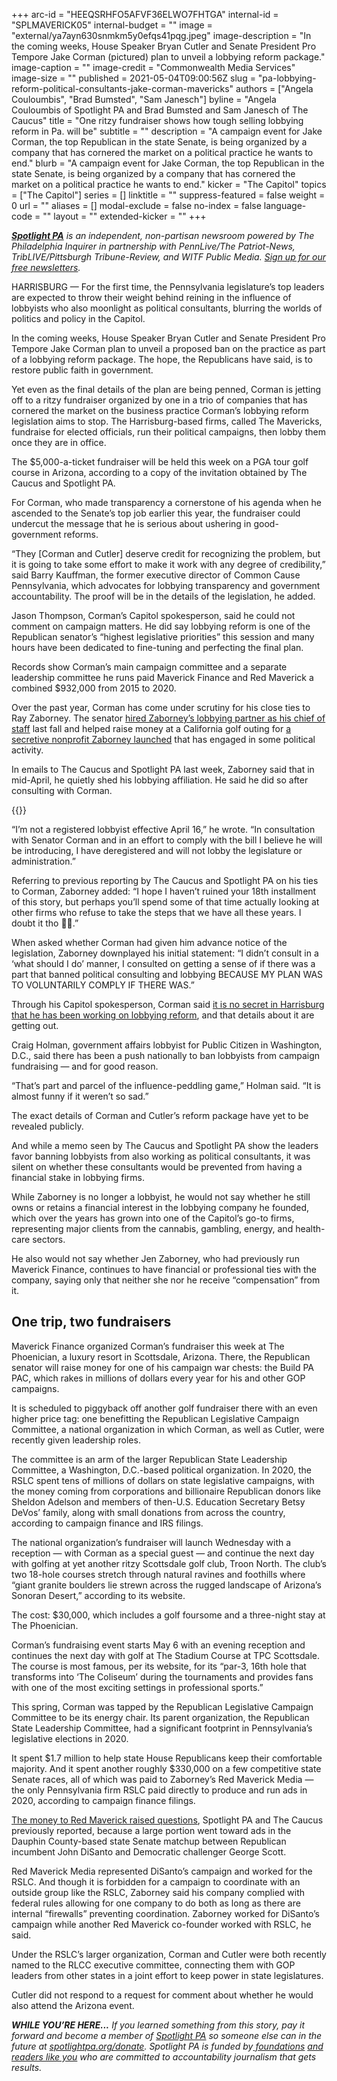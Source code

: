 +++
arc-id = "HEEQSRHFO5AFVF36ELWO7FHTGA"
internal-id = "SPLMAVERICK05"
internal-budget = ""
image = "external/ya7ayn630snmkm5y0efqs41pqg.jpeg"
image-description = "In the coming weeks, House Speaker Bryan Cutler and Senate President Pro Tempore Jake Corman (pictured) plan to unveil a lobbying reform package."
image-caption = ""
image-credit = "Commonwealth Media Services"
image-size = ""
published = 2021-05-04T09:00:56Z
slug = "pa-lobbying-reform-political-consultants-jake-corman-mavericks"
authors = ["Angela Couloumbis", "Brad Bumsted", "Sam Janesch"]
byline = "Angela Couloumbis of Spotlight PA and Brad Bumsted and Sam Janesch of The Caucus"
title = "One ritzy fundraiser shows how tough selling lobbying reform in Pa. will be"
subtitle = ""
description = "A campaign event for Jake Corman, the top Republican in the state Senate, is being organized by a company that has cornered the market on a political practice he wants to end."
blurb = "A campaign event for Jake Corman, the top Republican in the state Senate, is being organized by a company that has cornered the market on a political practice he wants to end."
kicker = "The Capitol"
topics = ["The Capitol"]
series = []
linktitle = ""
suppress-featured = false
weight = 0
url = ""
aliases = []
modal-exclude = false
no-index = false
language-code = ""
layout = ""
extended-kicker = ""
+++

<a href="https://www.spotlightpa.org/"><i><b>Spotlight PA</b></i></a><i> is an independent, non-partisan newsroom powered by The Philadelphia Inquirer in partnership with PennLive/The Patriot-News, TribLIVE/Pittsburgh Tribune-Review, and WITF Public Media. </i><a href="https://www.spotlightpa.org/newsletters"><i>Sign up for our free newsletters</i></a><i>.</i>

HARRISBURG — For the first time, the Pennsylvania legislature’s top leaders are expected to throw their weight behind reining in the influence of lobbyists who also moonlight as political consultants, blurring the worlds of politics and policy in the Capitol.

In the coming weeks, House Speaker Bryan Cutler and Senate President Pro Tempore Jake Corman plan to unveil a proposed ban on the practice as part of a lobbying reform package. The hope, the Republicans have said, is to restore public faith in government.

Yet even as the final details of the plan are being penned, Corman is jetting off to a ritzy fundraiser organized by one in a trio of companies that has cornered the market on the business practice Corman’s lobbying reform legislation aims to stop. The Harrisburg-based firms, called The Mavericks, fundraise for elected officials, run their political campaigns, then lobby them once they are in office.

<script src="https://www.spotlightpa.org/embed.js" async></script><div data-spl-embed-version="1" data-spl-src="https://www.spotlightpa.org/embeds/newsletter/"></div>

The $5,000-a-ticket fundraiser will be held this week on a PGA tour golf course in Arizona, according to a copy of the invitation obtained by The Caucus and Spotlight PA.

For Corman, who made transparency a cornerstone of his agenda when he ascended to the Senate’s top job earlier this year, the fundraiser could undercut the message that he is serious about ushering in good-government reforms.

“They [Corman and Cutler] deserve credit for recognizing the problem, but it is going to take some effort to make it work with any degree of credibility,” said Barry Kauffman, the former executive director of Common Cause Pennsylvania, which advocates for lobbying transparency and government accountability. The proof will be in the details of the legislation, he added.

Jason Thompson, Corman’s Capitol spokesperson, said he could not comment on campaign matters. He did say lobbying reform is one of the Republican senator’s “highest legislative priorities” this session and many hours have been dedicated to fine-tuning and perfecting the final plan.

Records show Corman’s main campaign committee and a separate leadership committee he runs paid Maverick Finance and Red Maverick a combined $932,000 from 2015 to 2020.

Over the past year, Corman has come under scrutiny for his close ties to Ray Zaborney. The senator <a href="https://www.spotlightpa.org/news/2020/09/pa-senate-jake-corman-lobbyist-mavericks-chief-of-staff/">hired Zaborney’s lobbying partner as his chief of staff</a> last fall and helped raise money at a California golf outing for <a href="https://www.spotlightpa.org/news/2020/08/pa-campaign-dark-money-growth-opportunity-fund-jake-corman-gop/">a secretive nonprofit Zaborney launched</a> that has engaged in some political activity.

In emails to The Caucus and Spotlight PA last week, Zaborney said that in mid-April, he quietly shed his lobbying affiliation. He said he did so after consulting with Corman.

{{<picture src="external/0pmck4szhvxp84560vmk2qyc4c.jpeg" description="Once a relative unknown, Ray Zaborney has over the past decade become one of the go-to operatives for electing Republican candidates." caption="Once a relative unknown, Ray Zaborney has over the past decade become one of the go-to operatives for electing Republican candidates." credit="Courtesy Ray Zaborney, via LNP | LancasterOnline">}} 

“I’m not a registered lobbyist effective April 16,” he wrote. “In consultation with Senator Corman and in an effort to comply with the bill I believe he will be introducing, I have deregistered and will not lobby the legislature or administration.”

Referring to previous reporting by The Caucus and Spotlight PA on his ties to Corman, Zaborney added: “I hope I haven’t ruined your 18th installment of this story, but perhaps you’ll spend some of that time actually looking at other firms who refuse to take the steps that we have all these years. I doubt it tho 🤷‍♂️.”

When asked whether Corman had given him advance notice of the legislation, Zaborney downplayed his initial statement: “I didn’t consult in a ‘what should I do’ manner, I consulted on getting a sense of if there was a part that banned political consulting and lobbying BECAUSE MY PLAN WAS TO VOLUNTARILY COMPLY IF THERE WAS.”

Through his Capitol spokesperson, Corman said <a href="https://www.spotlightpa.org/news/2021/01/jake-corman-pennsylvania-senate-transparency-campaign-finance-track-record/">it is no secret in Harrisburg that he has been working on lobbying reform</a>, and that details about it are getting out.

Craig Holman, government affairs lobbyist for Public Citizen in Washington, D.C., said there has been a push nationally to ban lobbyists from campaign fundraising — and for good reason.

“That’s part and parcel of the influence-peddling game,” Holman said. “It is almost funny if it weren’t so sad.”

The exact details of Corman and Cutler’s reform package have yet to be revealed publicly.

And while a memo seen by The Caucus and Spotlight PA show the leaders favor banning lobbyists from also working as political consultants, it was silent on whether these consultants would be prevented from having a financial stake in lobbying firms.

While Zaborney is no longer a lobbyist, he would not say whether he still owns or retains a financial interest in the lobbying company he founded, which over the years has grown into one of the Capitol’s go-to firms, representing major clients from the cannabis, gambling, energy, and health-care sectors.

He also would not say whether Jen Zaborney, who had previously run Maverick Finance, continues to have financial or professional ties with the company, saying only that neither she nor he receive “compensation” from it.

## One trip, two fundraisers

Maverick Finance organized Corman’s fundraiser this week at The Phoenician, a luxury resort in Scottsdale, Arizona. There, the Republican senator will raise money for one of his campaign war chests: the Build PA PAC, which rakes in millions of dollars every year for his and other GOP campaigns.

It is scheduled to piggyback off another golf fundraiser there with an even higher price tag: one benefitting the Republican Legislative Campaign Committee, a national organization in which Corman, as well as Cutler, were recently given leadership roles.

The committee is an arm of the larger Republican State Leadership Committee, a Washington, D.C.-based political organization. In 2020, the RSLC spent tens of millions of dollars on state legislative campaigns, with the money coming from corporations and billionaire Republican donors like Sheldon Adelson and members of then-U.S. Education Secretary Betsy DeVos’ family, along with small donations from across the country, according to campaign finance and IRS filings.

The national organization’s fundraiser will launch Wednesday with a reception — with Corman as a special guest — and continue the next day with golfing at yet another ritzy Scottsdale golf club, Troon North. The club’s two 18-hole courses stretch through natural ravines and foothills where “giant granite boulders lie strewn across the rugged landscape of Arizona’s Sonoran Desert,” according to its website.

The cost: $30,000, which includes a golf foursome and a three-night stay at The Phoenician.

<script src="https://www.spotlightpa.org/embed.js" async></script><div data-spl-embed-version="1" data-spl-src="https://www.spotlightpa.org/embeds/donate/?teaser_text=If%20you%20learned%20something%2C%20pay%20it%20forward%20and%20become%20a%20member%20of%20Spotlight%20PA%20so%20someone%20else%20can%20in%20the%20future.%20%3Cb%3EFor%20a%20limited%20time%20only%2C%20all%20contributions%20will%20be%20matched%20dollar-for-dollar%20up%20to%20%2415%2C000.%3C%2Fb%3E"></div>


Corman’s fundraising event starts May 6 with an evening reception and continues the next day with golf at The Stadium Course at TPC Scottsdale. The course is most famous, per its website, for its “par-3, 16th hole that transforms into ‘The Coliseum’ during the tournaments and provides fans with one of the most exciting settings in professional sports.”

This spring, Corman was tapped by the Republican Legislative Campaign Committee to be its energy chair. Its parent organization, the Republican State Leadership Committee, had a significant footprint in Pennsylvania’s legislative elections in 2020.

It spent $1.7 million to help state House Republicans keep their comfortable majority. And it spent another roughly $330,000 on a few competitive state Senate races, all of which was paid to Zaborney’s Red Maverick Media — the only Pennsylvania firm RSLC paid directly to produce and run ads in 2020, according to campaign finance filings.

<a href="https://www.spotlightpa.org/news/2020/12/pennsylvania-election-2020-super-pac-john-disanto-red-maverick/">The money to Red Maverick raised questions</a>, Spotlight PA and The Caucus previously reported, because a large portion went toward ads in the Dauphin County-based state Senate matchup between Republican incumbent John DiSanto and Democratic challenger George Scott.

Red Maverick Media represented DiSanto’s campaign and worked for the RSLC. And though it is forbidden for a campaign to coordinate with an outside group like the RSLC, Zaborney said his company complied with federal rules allowing for one company to do both as long as there are internal “firewalls” preventing coordination. Zaborney worked for DiSanto’s campaign while another Red Maverick co-founder worked with RSLC, he said.

Under the RSLC’s larger organization, Corman and Cutler were both recently named to the RLCC executive committee, connecting them with GOP leaders from other states in a joint effort to keep power in state legislatures.

Cutler did not respond to a request for comment about whether he would also attend the Arizona event.

<i><b>WHILE YOU’RE HERE...</b></i><i> If you learned something from this story, pay it forward and become a member of </i><a href="https://www.spotlightpa.org/"><i>Spotlight PA</i></a><i> so someone else can in the future at </i><a href="https://www.spotlightpa.org/donate"><i>spotlightpa.org/donate</i></a><i>. Spotlight PA is funded by</i><a href="https://www.spotlightpa.org/support"><i> foundations</i></a><i> </i><a href="https://www.spotlightpa.org/support"><i>and readers like you</i></a><i> who are committed to accountability journalism that gets results.</i>

